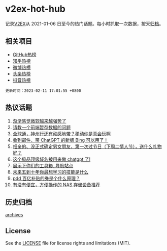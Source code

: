 # v2ex-hot-hub

 记录[V2EX](https://www.v2ex.com/)从 2021-01-06 日至今的热门话题。每小时抓取一次数据，按天[归档](archives)。
 
 ## 相关项目

- [GitHub热榜](https://github.com/it985/github-hot-hub)
- [知乎热榜](https://github.com/it985/zhihu-hot-hub)
- [微博热榜](https://github.com/it985/weibo-hot-hub)
- [头条热榜](https://github.com/it985/toutiao-hot-hub)
- [抖音热榜](https://github.com/it985/douyin-hot-hub)


 `更新时间：2023-02-11 17:01:55 +0800`

## 热议话题

1. [渐渐感觉微软越来越强势了](https://www.v2ex.com/t/915064)
1. [请教一个前端暂存数据的问题](https://www.v2ex.com/t/914975)
1. [全球通，神州行还有动感地带？移动你是真会玩啊](https://www.v2ex.com/t/915085)
1. [收到邮件，带 ChatGPT 的新版 Bing 可以用了！](https://www.v2ex.com/t/915087)
1. [相亲的、没正式确定男女朋友，第一次过节日（下周二情人节），送什么礼物好？](https://www.v2ex.com/t/914973)
1. [这个极品顶级域名被用来做 chatgpt 了!](https://www.v2ex.com/t/914989)
1. [展示下你们的工具箱, 导航站点](https://www.v2ex.com/t/914987)
1. [未来五到十年你最想学习的技能是什么](https://www.v2ex.com/t/915016)
1. [pdd 百亿补贴的券是个什么原理？](https://www.v2ex.com/t/915082)
1. [有没有便宜，方便操作的 NAS 存储设备推荐](https://www.v2ex.com/t/915083)

## 历史归档

[archives](archives)

## License

See the [LICENSE](LICENSE) file for license rights and limitations (MIT).
